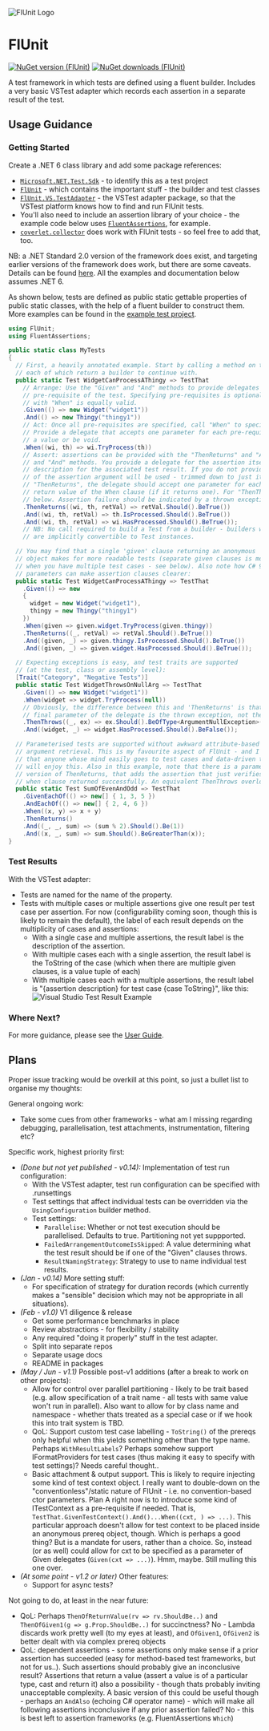 ![FlUnit Logo](src/FlUnitIcon.png)

# FlUnit

[![NuGet version (FlUnit)](https://img.shields.io/nuget/v/FlUnit.svg?style=flat-square)](https://www.nuget.org/packages/FlUnit/) [![NuGet downloads (FlUnit)](https://img.shields.io/nuget/dt/FlUnit.svg?style=flat-square)](https://www.nuget.org/packages/FlUnit/)

A test framework in which tests are defined using a fluent builder. Includes a very basic VSTest adapter which records each assertion in a separate result of the test. 

## Usage Guidance

### Getting Started

Create a .NET 6 class library and add some package references:
- [`Microsoft.NET.Test.Sdk`](https://www.nuget.org/packages/Microsoft.NET.Test.Sdk/) - to identify this as a test project
- [`FlUnit`](https://www.nuget.org/packages/FlUnit/) - which contains the important stuff - the builder and test classes
- [`FlUnit.VS.TestAdapter`](https://www.nuget.org/packages/FlUnit.VS.TestAdapter/) - the VSTest adapter package, so that the VSTest platform knows how to find and run FlUnit tests.
- You'll also need to include an assertion library of your choice - the example code below uses [`FluentAssertions`](https://www.nuget.org/packages/FluentAssertions/), for example.
- [`coverlet.collector`](https://www.nuget.org/packages/coverlet.collector/) does work with FlUnit tests - so feel free to add that, too.

NB: a .NET Standard 2.0 version of the framework does exist, and targeting earlier versions of the framework does work, but there are some caveats. Details can be found [here](docs/user-guide/other-notes.md#caveats-when-targeting-net-5-or-earlier). All the examples and documentation below assumes .NET 6.

As shown below, tests are defined as public static gettable properties of public static classes, with the help of a fluent builder to construct them. More examples can be found in the [example test project](./src/Example.TestProject/ExampleTests.cs).

```csharp
using FlUnit;
using FluentAssertions;

public static class MyTests
{
  // First, a heavily annotated example. Start by calling a method on the "TestThat" static class,
  // each of which return a builder to continue with.
  public static Test WidgetCanProcessAThingy => TestThat
    // Arrange: Use the "Given" and "And" methods to provide delegates for obtaining each
    // pre-requisite of the test. Specifying pre-requisites is optional. Starting your test
    // with "When" is equally valid.
    .Given(() => new Widget("widget1"))
    .And(() => new Thingy("thingy1"))
    // Act: Once all pre-requisites are specified, call "When" to specify the "Act" part of the test.
    // Provide a delegate that accepts one parameter for each pre-requisite. The delegate can return
    // a value or be void.
    .When((wi, th) => wi.TryProcess(th))
    // Assert: assertions can be provided with the "ThenReturns" and "And" methods, or the "ThenThrows"
    // and "And" methods. You provide a delegate for the assertion itself and (optionally) a string
    // description for the associated test result. If you do not provide an explicit description, the text
    // of the assertion argument will be used - trimmed down to just its body if it is a lambda. For
    // "ThenReturns", the delegate should accept one parameter for each pre-requisite, and one for the
    // return value of the When clause (if it returns one). For "ThenThrows", see the third example,
    // below. Assertion failure should be indicated by a thrown exception.
    .ThenReturns((wi, th, retVal) => retVal.Should().BeTrue())
    .And((wi, th, retVal) => th.IsProcessed.Should().BeTrue())
    .And((wi, th, retVal) => wi.HasProcessed.Should().BeTrue());
    // NB: No call required to build a Test from a builder - builders with at least one declared assertion
    // are implicitly convertible to Test instances.

  // You may find that a single 'given' clause returning an anonymous
  // object makes for more readable tests (separate given clauses is more useful when
  // when you have multiple test cases - see below). Also note how C# 9's lambda discard
  // parameters can make assertion clauses clearer:
  public static Test WidgetCanProcessAThingy => TestThat
    .Given(() => new
    {
      widget = new Widget("widget1"),
      thingy = new Thingy("thingy1")
    })
    .When(given => given.widget.TryProcess(given.thingy))
    .ThenReturns((_, retVal) => retVal.Should().BeTrue())
    .And((given, _) => given.thingy.IsProcessed.Should().BeTrue())
    .And((given, _) => given.widget.HasProcessed.Should().BeTrue());

  // Expecting exceptions is easy, and test traits are supported
  // (at the test, class or assembly level):
  [Trait("Category", "Negative Tests")]
  public static Test WidgetThrowsOnNullArg => TestThat
    .Given(() => new Widget("widget1"))
    .When(widget => widget.TryProcess(null))
    // Obviously, the difference between this and 'ThenReturns' is that the
    // final parameter of the delegate is the thrown exception, not the return value.
    .ThenThrows((_, ex) => ex.Should().BeOfType<ArgumentNullException>())
    .And((widget, _) => widget.HasProcessed.Should().BeFalse());

  // Parameterised tests are supported without awkward attribute-based
  // argument retrieval. This is my favourite aspect of FlUnit - and I suspect
  // that anyone whose mind easily goes to test cases and data-driven testing
  // will enjoy this. Also in this example, note that there is a parameterless
  // version of ThenReturns, that adds the assertion that just verifies that the
  // when clause returned successfully. An equivalent ThenThrows overload also exists.
  public static Test SumOfEvenAndOdd => TestThat
    .GivenEachOf(() => new[] { 1, 3, 5 })
    .AndEachOf(() => new[] { 2, 4, 6 })
    .When((x, y) => x + y)
    .ThenReturns()
    .And((_, _, sum) => (sum % 2).Should().Be(1))
    .And((x, _, sum) => sum.Should().BeGreaterThan(x));
}
```

### Test Results

With the VSTest adapter:
* Tests are named for the name of the property.
* Tests with multiple cases or multiple assertions give one result per test case per assertion. For now (configurability coming soon, though this is likely to remain the default), the label of each result depends on the multiplicity of cases and assertions:
  * With a single case and multiple assertions, the result label is the description of the assertion.
  * With multiple cases each with a single assertion, the result label is the ToString of the case (which when there are multiple given clauses, is a value tuple of each)
  * With multiple cases each with a multiple assertions, the result label is "\{assertion description\} for test case \{case ToString\}", like this:  
    ![Visual Studio Test Result Example](docs/VSTestResultExample.png)

### Where Next?

For more guidance, please see the [User Guide](docs/user-guide/README.md).

## Plans

Proper issue tracking would be overkill at this point, so just a bullet list to organise my thoughts:

General ongoing work:
- Take some cues from other frameworks - what am I missing regarding debugging, parallelisation, test attachments, instrumentation, filtering etc?

Specific work, highest priority first:
- *(Done but not yet published - v0.14):* Implementation of test run configuration:
  - With the VSTest adapter, test run configuration can be specified with .runsettings
  - Test settings that affect individual tests can be overridden via the `UsingConfiguration` builder method.
  - Test settings:
    - `Parallelise`: Whether or not test execution should be parallelised. Defaults to true. Partitioning not yet suppported.
    - `FailedArrangementOutcomeIsSkipped`: A value determining what the test result should be if one of the "Given" clauses throws.
    - `ResultNamingStrategy`: Strategy to use to name individual test results.
- *(Jan - v0.14)* More setting stuff:
  - For specification of strategy for duration records (which currently makes a "sensible" decision which may not be appropriate in all situations).
- *(Feb - v1.0)* V1 diligence & release
  - Get some performance benchmarks in place
  - Review abstractions - for flexibility / stability
  - Any required "doing it properly" stuff in the test adapter.
  - Split into separate repos
  - Separate usage docs
  - README in packages
- *(May / Jun - v1.1)* Possible post-v1 additions (after a break to work on other projects):
  - Allow for control over parallel partitioning - likely to be trait based (e.g. allow specification of a trait name - all tests with same value won't run in parallel). Also want to allow for by class name and namespace - whether thats treated as a special case or if we hook this into trait system is TBD.
  - QoL: Support custom test case labelling - `ToString()` of the prereqs only helpful when this yields something other than the type name. Perhaps `WithResultLabels`? Perhaps somehow support IFormatProviders for test cases (thus making it easy to specify with test settings)? Needs careful thought..
  - Basic attachment & output support.
This is likely to require injecting some kind of test context object.
I really want to double-down on the "conventionless"/static nature of FlUnit - i.e. no convention-based ctor parameters.
Plan A right now is to introduce some kind of ITestContext as a pre-requisite if needed.
That is, `TestThat.GivenTestContext().And()...When((cxt, ) => ...)`.
This particular approach doesn't allow for test context to be placed inside an anonymous prereq object, though.
Which is perhaps a good thing? But is a mandate for users, rather than a choice.
So, instead (or as well) could allow for cxt to be specified as a parameter of Given delegates (`Given(cxt => ...)`). Hmm, maybe. Still mulling this one over.
- *(At some point - v1.2 or later)* Other features:
  - Support for async tests?

Not going to do, at least in the near future:
- QoL: Perhaps `ThenOfReturnValue(rv => rv.ShouldBe..)` and `ThenOfGiven1(g => g.Prop.ShouldBe..)` for succinctness? No - Lambda discards work pretty well (to my eyes at least), and `OfGiven1`, `OfGiven2` is better dealt with via complex prereq objects
- QoL: dependent assertions - some assertions only make sense if a prior assertion has succeeded (easy for method-based test frameworks, but not for us..). Such assertions should probably give an inconclusive result? Assertions that return a value (assert a value is of a particular type, cast and return it) also a possibility - though thats probably inviting unacceptable complexity. A basic version of this could be useful though - perhaps an `AndAlso` (echoing C# operator name) - which will make all following assertions inconclusive if any prior assertion failed? No - this is best left to assertion frameworks (e.g. FluentAssertions `Which`)


